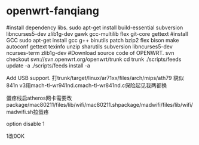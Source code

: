 # openwrt-fanqiang
#install dependency libs.
sudo apt-get install build-essential subversion libncurses5-dev zlib1g-dev gawk gcc-multilib flex git-core gettext
#install GCC
sudo apt-get install gcc g++ binutils patch bzip2 flex bison make autoconf gettext texinfo unzip sharutils subversion libncurses5-dev ncurses-term zlib1g-dev 
#Download source code of OPENWRT.
svn checkout svn://svn.openwrt.org/openwrt/trunk 
cd trunk 
./scripts/feeds update -a 
./scripts/feeds install -a 

Add USB support.
打trunk/target/linux/ar71xx/files/arch/mips/ath79
貌似841n v3用mach-tl-wr941nd.cmach-tl-wr841nd.c保险起见我两都换

蛋疼线启atheros网卡需要改package/mac80211/files/lib/wifi/mac80211.shpackage/madwifi/files/lib/wifi/madwifi.sh拉蛋疼

option disable 1 

1改0OK


